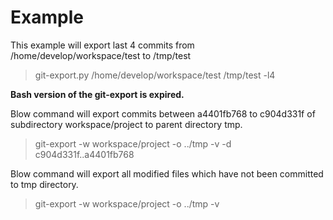 # Example

This example will export last 4 commits from /home/develop/workspace/test to /tmp/test
> git-export.py /home/develop/workspace/test /tmp/test -l4

**Bash version of the git-export is expired.**

Blow command will export commits between a4401fb768 to c904d331f of subdirectory workspace/project to parent directory tmp.
> git-export -w workspace/project -o ../tmp -v -d c904d331f..a4401fb768

Blow command will export all modified files which have not been committed to tmp directory.
> git-export -w workspace/project -o ../tmp -v
